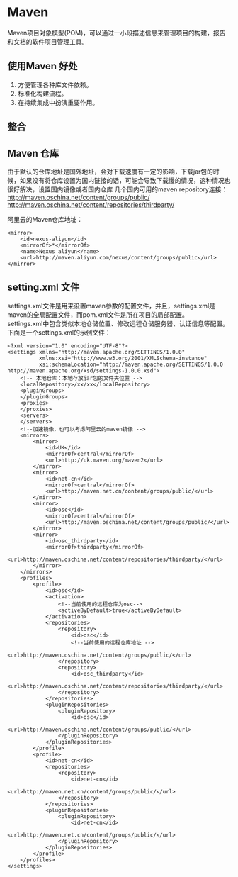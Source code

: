 # Maven
Maven项目对象模型(POM)，可以通过一小段描述信息来管理项目的构建，报告和文档的软件项目管理工具。
## 使用Maven 好处
1. 方便管理各种库文件依赖。
2. 标准化构建流程。
3. 在持续集成中扮演重要作用。

## 整合
## Maven 仓库
由于默认的仓库地址是国外地址，会对下载速度有一定的影响，下载jar包的时候，如果没有将仓库设置为国内链接的话，可能会导致下载慢的情况，这种情况也很好解决，设置国内镜像或者国内仓库
几个国内可用的maven repository连接：
http://maven.oschina.net/content/groups/public/
http://maven.oschina.net/content/repositories/thirdparty/

阿里云的Maven仓库地址：
```
<mirror>
    <id>nexus-aliyun</id>
    <mirrorOf>*</mirrorOf>
    <name>Nexus aliyun</name>
    <url>http://maven.aliyun.com/nexus/content/groups/public</url>
</mirror>
```
## setting.xml 文件
settings.xml文件是用来设置maven参数的配置文件，并且，settings.xml是maven的全局配置文件，而pom.xml文件是所在项目的局部配置。  
settings.xml中包含类似本地仓储位置、修改远程仓储服务器、认证信息等配置。  
下面是一个settings.xml的示例文件：
```
<?xml version="1.0" encoding="UTF-8"?>
<settings xmlns="http://maven.apache.org/SETTINGS/1.0.0"
          xmlns:xsi="http://www.w3.org/2001/XMLSchema-instance"
          xsi:schemaLocation="http://maven.apache.org/SETTINGS/1.0.0 http://maven.apache.org/xsd/settings-1.0.0.xsd">
    <!-- 本地仓库：本地存放jar包的文件夹位置 -->
    <localRepository>/xx/xx</localRepository>
    <pluginGroups>
    </pluginGroups>
    <proxies>
    </proxies>
    <servers>
    </servers>
    <!--加速镜像，也可以考虑阿里云的maven镜像 -->
    <mirrors>
        <mirror>
            <id>UK</id>
            <mirrorOf>central</mirrorOf>
            <url>http://uk.maven.org/maven2</url>
        </mirror>
        <mirror>
            <id>net-cn</id>
            <mirrorOf>central</mirrorOf>
            <url>http://maven.net.cn/content/groups/public/</url>
        </mirror>
        <mirror>
            <id>osc</id>
            <mirrorOf>central</mirrorOf>
            <url>http://maven.oschina.net/content/groups/public/</url>
        </mirror>
        <mirror>
            <id>osc_thirdparty</id>
            <mirrorOf>thirdparty</mirrorOf>
            <url>http://maven.oschina.net/content/repositories/thirdparty/</url>
        </mirror>
    </mirrors>
    <profiles>
        <profile>
            <id>osc</id>
            <activation>
                <!--当前使用的远程仓库为osc-->
                <activeByDefault>true</activeByDefault>
            </activation>
            <repositories>
                <repository>
                    <id>osc</id>
                    <!--当前使用的远程仓库地址 -->
                    <url>http://maven.oschina.net/content/groups/public/</url>
                </repository>
                <repository>
                    <id>osc_thirdparty</id>
                    <url>http://maven.oschina.net/content/repositories/thirdparty/</url>
                </repository>
            </repositories>
            <pluginRepositories>
                <pluginRepository>
                    <id>osc</id>
                    <url>http://maven.oschina.net/content/groups/public/</url>
                </pluginRepository>
            </pluginRepositories>
        </profile>
        <profile>
            <id>net-cn</id>
            <repositories>
                <repository>
                    <id>net-cn</id>
                    <url>http://maven.net.cn/content/groups/public/</url>
                </repository>
            </repositories>
            <pluginRepositories>
                <pluginRepository>
                    <id>net-cn</id>
                    <url>http://maven.net.cn/content/groups/public/</url>
                </pluginRepository>
            </pluginRepositories>
        </profile>
    </profiles>
</settings>

```




